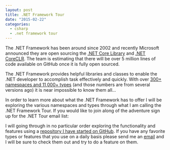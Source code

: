 ```yaml
---
layout: post
title: .NET Framework Tour
date: "2015-02-22"
categories:
  - csharp
  - .net framework tour
---
```


The .NET Framework has been around since 2002 and recently Microsoft announced they are open sourcing the [.NET Core Library](http://blogs.msdn.com/b/dotnet/archive/2014/12/04/introducing-net-core.aspx) and [.NET CoreCLR](http://blogs.msdn.com/b/dotnet/archive/2015/02/03/coreclr-is-now-open-source.aspx).  The team is estimating that there will be over 5 million lines of code available on GitHub once it is fully open sourced.

The .NET Framework provides helpful libraries and classes to enable the .NET developer to accomplish task effectively and quickly.  With over [300+ namespaces and 11,000+ types](http://blogs.msdn.com/b/brada/archive/2008/03/17/number-of-types-in-the-net-framework.aspx) (and those numbers are from several versions ago) it is near impossible to  know them all...

In order to learn more about what the .NET Framework has to offer I will be exploring the various namespaces and types through what I am calling the .NET Framework Tour.  If you would like to join along of the adventure sign up for the .NET Tour email list:



I will going through in no particular order exploring the functionality and features using a [repository I have started on GitHub](https://github.com/jsturtevant/DotNetTour).  If you have any favorite types or features that you use on a daily basis please send me an [email](mailto:jsturtevant@gmail.com) and I will be sure to check them out and try to do a feature on them.
